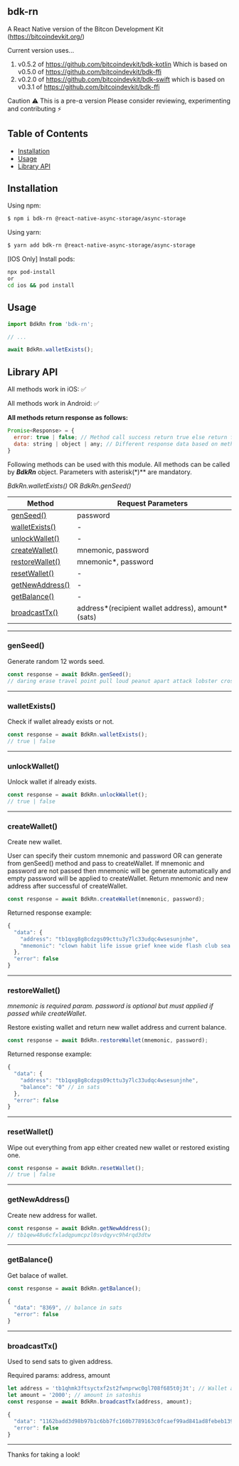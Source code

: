 ## bdk-rn

A React Native version of the Bitcon Development Kit (https://bitcoindevkit.org/)

Current version uses...
1. v0.5.2 of https://github.com/bitcoindevkit/bdk-kotlin Which is based on v0.5.0 of https://github.com/bitcoindevkit/bdk-ffi
2. v0.2.0 of https://github.com/bitcoindevkit/bdk-swift which is based on v0.3.1 of https://github.com/bitcoindevkit/bdk-ffi

Caution ⚠️ This is a pre-⍺ version
Please consider reviewing, experimenting and contributing ⚡️

## Table of Contents

- [Installation](#installation)
- [Usage](#usage)
- [Library API](#library-api)

## Installation

Using npm:

```bash
$ npm i bdk-rn @react-native-async-storage/async-storage
```

Using yarn:

```bash
$ yarn add bdk-rn @react-native-async-storage/async-storage
```

[IOS Only] Install pods:

```bash
npx pod-install
or
cd ios && pod install
```

## Usage

```js
import BdkRn from 'bdk-rn';

// ...

await BdkRn.walletExists();
```

## Library API

All methods work in iOS: ✅

All methods work in Android: ✅

**All methods return response as follows:**

```js
Promise<Response> = {
  error: true | false; // Method call success return true else return false.
  data: string | object | any; // Different response data based on method call.
}
```

Following methods can be used with this module. All methods can be called by **_BdkRn_** object. Parameters with asterisk(\*)\*\* are mandatory.

_BdkRn.walletExists()_ OR _BdkRn.genSeed()_

| Method                            | Request Parameters                                |
| --------------------------------- | ------------------------------------------------- |
| [genSeed()](#genmnemonic)         | password                                          |
| [walletExists()](#walletexists)   | -                                                 |
| [unlockWallet()](#unlockwallet)   | -                                                 |
| [createWallet()](#createwallet)   | mnemonic, password                                |
| [restoreWallet()](#restorewallet) | mnemonic\*, password                              |
| [resetWallet()](#resetwallet)     | -                                                 |
| [getNewAddress()](#getnewaddress) | -                                                 |
| [getBalance()](#getbalance)       | -                                                 |
| [broadcastTx()](#broadcasttx)     | address*(recipient wallet address), amount*(sats) |

---

### genSeed()

Generate random 12 words seed.

```js
const response = await BdkRn.genSeed();
// daring erase travel point pull loud peanut apart attack lobster cross surprise
```

---

### walletExists()

Check if wallet already exists or not.

```js
const response = await BdkRn.walletExists();
// true | false
```

---

### unlockWallet()

Unlock wallet if already exists.

```js
const response = await BdkRn.unlockWallet();
// true | false
```

---

### createWallet()

Create new wallet.

User can specify their custom mnemonic and password OR can generate from genSeed() method and pass to createWallet.
If mnemonic and password are not passed then mnemonic will be generate automatically and empty password will be applied to createWallet.
Return mnemonic and new address after successful of createWallet.

```js
const response = await BdkRn.createWallet(mnemonic, password);
```

Returned response example:

```js
{
  "data": {
    "address": "tb1qxg8g8cdzgs09cttu3y7lc33udqc4wsesunjnhe",
    "mnemonic": "clown habit life issue grief knee wide flash club sea card control"
  },
  "error": false
}
```

---

### restoreWallet()

_mnemonic is required param. password is optional but must applied if passed while createWallet_.

Restore existing wallet and return new wallet address and current balance.

```js
const response = await BdkRn.restoreWallet(mnemonic, password);
```

Returned response example:

```js
{
  "data": {
    "address": "tb1qxg8g8cdzgs09cttu3y7lc33udqc4wsesunjnhe",
    "balance": "0" // in sats
  },
  "error": false
}
```

---

### resetWallet()

Wipe out everything from app either created new wallet or restored existing one.

```js
const response = await BdkRn.resetWallet();
// true | false
```

---

### getNewAddress()

Create new address for wallet.

```js
const response = await BdkRn.getNewAddress();
// tb1qew48u6cfxladqpumcpzl0svdqyvc9h4rqd3dtw
```

---

### getBalance()

Get balace of wallet.

```js
const response = await BdkRn.getBalance();
```

```js
{
  "data": "8369", // balance in sats
  "error": false
}
```

---

### broadcastTx()

Used to send sats to given address.

Required params: address, amount

```js
let address = 'tb1qhmk3ftsyctxf2st2fwnprwc0gl708f685t0j3t'; // Wallet address
let amount = '2000'; // amount in satoshis
const response = await BdkRn.broadcastTx(address, amount);
```

```js
{
  "data": "1162badd3d98b97b1c6bb7fc160b7789163c0fcaef99ad841ad8febeb1395864", // transaction id
  "error": false
}
```

---

Thanks for taking a look!
